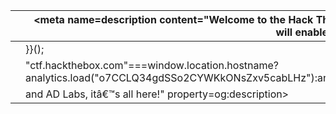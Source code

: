 
 
||<!DOCTYPE html><html><head><title>Hack The Box CTF :: Capture the Flag</title><meta charset=utf-8><meta name=viewport content="width=device-width,initial-scale=1"><meta name=author content="Hack The Box"><meta property=og:title content="Hack The Box :: CTF"><meta property=og:url content=https://ctf.hackthebox.com/><meta property=og:image content=https://ctf.hackthebox.com/static/HTB-favicon/favicon.ico><meta property=og:site_name content="Hack The Box :: CTF"><meta name=keywords content="Hack The Box, Hackthebox, Capture The Flag, Challenges, Training"><meta name=description content="Welcome to the Hack The Box CTF Platform. Looking for hacking challenges that will enable you to|
| --- | --- |
||}}();</script><link href=/static/css/app.4740c8a59c6156f23c90d208100e8191.css rel=stylesheet></head><body><div id=app></div><script type=text/javascript src=/static/js/manifest.2ae2e69a05c33dfc65f8.js></script><script type=text/javascript src=/static/js/vendor.89facf310a95b5a01d3d.js></script><script type=text/javascript src=/static/js/app.6eaaf91a83136db4bc5b.js></script></body></html>|
||"ctf.hackthebox.com"===window.location.hostname?analytics.load("o7CCLQ34gdSSo2CYWKkONsZxv5cabLHz"):analytics.load("WW97YNGmBHUFTzI59OHFlJHFfDpc79XR");|
||and AD Labs, itâ€™s all here!" property=og:description><link rel="shortcut icon" href=./static/HTB-favicon/favicon.ico><link rel=icon type=image/png sizes=16x16 href=./static/HTB-favicon/favicon-16x16.png><link rel=icon type=image/png sizes=32x32 href=./static/HTB-favicon/favicon-32x32.png><link rel=apple-touch-icon href=./static/HTB-favicon/apple-touch-icon.png><link rel=mask-icon href=./static/HTB-favicon/safari-pinned-tab.svg><link href="https://fonts.googleapis.com/css?family=Lato: 100,300,400,500,700,900Material+Icons&style=outline" rel=stylesheet><script src="https://www.google.com/recaptcha/api.js?onload=vueRecaptchaApiLoaded&render=explicit" async defer=defer></script><script async src="https://www.googletagmanager.com/gtag/js?id=UA-93577176-4"></script><script>!function(){var analytics=window.analytics=window.analytics[];if(!analytics.initialize)if(analytics.invoked)window.console&&console.error&&console.error("Segment snippet included twice.");else{analytics.invoked=!0;analytics.methods=["trackSubmit","trackClick","trackLink","trackForm","pageview","identify","reset","group","track","ready","alias","debug","page","once","off","on","addSourceMiddleware","addIntegrationMiddleware","setAnonymousId","addDestinationMiddleware"];analytics.factory=function(e){return function(){var t=Array.prototype.slice.call(arguments);t.unshift(e);analytics.push(t);return analytics}};for(var e=0;e<analytics.methods.length;e++){var key=analytics.methods[e];analytics[key]=analytics.factory(key)}analytics.load=function(key,e){var t=document.createElement("script");t.type="text/javascript";t.async=!0;t.src="https://cdn.segment.com/analytics.js/v1/" + key + "/analytics.min.js";var n=document.getElementsByTagName("script")[0];n.parentNode.insertBefore(t,n);analytics._loadOptions=e};analytics._writeKey="ctf.hackthebox.com"===window.location.hostname?"o7CCLQ34gdSSo2CYWKkONsZxv5cabLHz":"WW97YNGmBHUFTzI59OHFlJHFfDpc79XR";;analytics.SNIPPET_VERSION="4.15.3";|
||From Jeopardy-style challenges (web, crypto, pwn, reversing, forensics, blockchain, etc) to Full Pwn Machines|
||compete with others and take your cybersecurity skills to the next level? You are at the right place.|
 

o7CCLQ34gdSSo2CYWKkONsZxv5cabLHz
WW97YNGmBHUFTzI59OHFlJHFfDpc79XR



